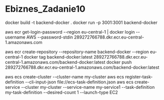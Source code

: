 # Ebiznes_Zadanie10

docker build -t backend-docker .
docker run -p 3001:3001 backend-docker

aws ecr get-login-password --region eu-central-1 | docker login --username AWS --password-stdin 289272766788.dkr.ecr.eu-central-1.amazonaws.com

aws ecr create-repository --repository-name backend-docker --region eu-central-1
docker tag backend-docker:latest 289272766788.dkr.ecr.eu-central-1.amazonaws.com/backend-docker:latest
docker push 289272766788.dkr.ecr.eu-central-1.amazonaws.com/backend-docker:latest

aws ecs create-cluster --cluster-name my-cluster
aws ecs register-task-definition --cli-input-json file://ecs-task-definition.json
aws ecs create-service --cluster my-cluster --service-name my-service1 --task-definition my-task-definition --desired-count 1 --launch-type EC2
